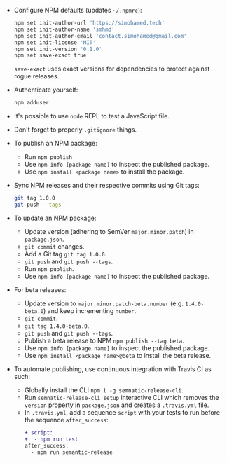 - Configure NPM defaults (updates `~/.npmrc`):
  ```bash
  npm set init-author-url 'https://simohamed.tech'
  npm set init-author-name 'smhmd'
  npm set init-author-email 'contact.simohamed@gmail.com'
  npm set init-license 'MIT'
  npm set init-version '0.1.0'
  npm set save-exact true
  ```
  `save-exact` uses exact versions for dependencies to protect against rogue releases.

- Authenticate yourself:
  ```bash
  npm adduser
  ```

- It's possible to use `node` REPL to test a JavaScript file.

- Don't forget to properly `.gitignore` things.

- To publish an NPM package:
  - Run `npm publish`
  - Use `npm info [package name]` to inspect the published package.
  - Use `npm install <package name>` to install the package.

- Sync NPM releases and their respective commits using Git tags:
  ```bash
  git tag 1.0.0
  git push --tags
  ```

- To update an NPM package:
  - Update version (adhering to SemVer `major.minor.patch`) in `package.json`.
  - `git commit` changes.
  - Add a Git tag `git tag 1.0.0`.
  - `git push` and `git push --tags`.
  - Run `npm publish`.
  - Use `npm info [package name]` to inspect the published package.

- For beta releases:
  - Update version to `major.minor.patch-beta.number` (e.g. `1.4.0-beta.0`) and keep incrementing `number`.
  - `git commit`.
  - `git tag 1.4.0-beta.0`.
  - `git push` and `git push --tags`.
  - Publish a beta release to NPM `npm publish --tag beta`.
  - Use `npm info [package name]` to inspect the published package.
  - Use `npm install <package name>@beta` to install the beta release.

- To automate publishing, use continuous integration with Travis CI as such:
  - Globally install the CLI `npm i -g semnatic-release-cli`.
  - Run `semnatic-release-cli setup` interactive CLI which removes the `version` property in `package.json` and creates a `.travis.yml` file.
  - In `.travis.yml`, add a sequence `script` with your tests to run before the sequence `after_success`:
    ```diff
    + script:
    +  - npm run test
    after_success:
      - npm run semantic-release
    ```
